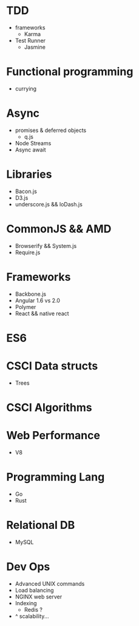 # TDD
* frameworks
	* Karma
* Test Runner
	* Jasmine

# Functional programming
* currying

# Async
* promises & deferred objects
	* q.js
* Node Streams
* Async await

# Libraries
* Bacon.js
* D3.js
* underscore.js && loDash.js

# CommonJS && AMD
* Browserify && System.js
* Require.js

# Frameworks
* Backbone.js
* Angular 1.6 vs 2.0
* Polymer
* React && native react

# ES6

# CSCI Data structs
* Trees

# CSCI Algorithms

# Web Performance
* V8

# Programming Lang
* Go
* Rust

# Relational DB
* MySQL

# Dev Ops
* Advanced UNIX commands
* Load balancing
* NGINX web server
* Indexing
	* Redis ?
* ^ scalability...
